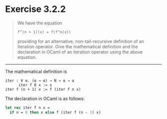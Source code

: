 # Exercise 3.2.2

> We have the equation
> ```text
> f^(n + 1)(x) = f(f^n(x))
> ```
> providing for an alternative, non-tail-recursive definition of an iteration operator.
> Give the mathematical definition and the declaration in OCaml of an iteration operator using the above equation.

---

The mathematical definition is
```text
iter : ∀ α. (α → α) → N → α → α
      iter f 0 x := x
iter f (n + 1) x := f (iter f n x)
```
The declaration in OCaml is as follows:
```ocaml
let rec iter f n x =
  if n = 0 then x else f (iter f (n - 1) x)
```
